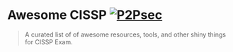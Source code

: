 # Awesome CISSP [![P2Psec](https://cdn.dribbble.com/users/2637145/avatars/small/387181873af7134a981558b15d65eff6.png)](https://www.p2psec.com/CISSP)

> A curated list of of awesome resources, tools, and other shiny things for CISSP Exam.



